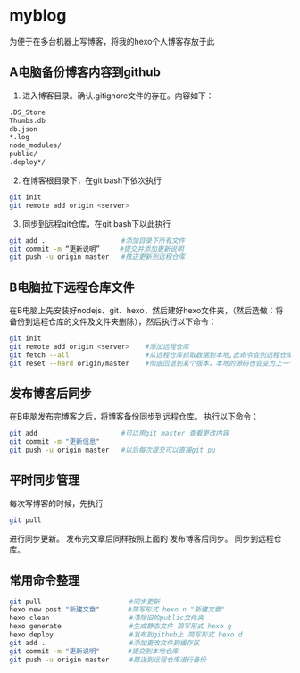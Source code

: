 # myblog
为便于在多台机器上写博客，将我的hexo个人博客存放于此

## A电脑备份博客内容到github
1. 进入博客目录。确认.gitignore文件的存在。内容如下：
```bash
.DS_Store
Thumbs.db
db.json
*.log
node_modules/
public/
.deploy*/
```

2. 在博客根目录下，在git bash下依次执行

```bash
git init
git remote add origin <server>
```

3. 同步到远程git仓库，在git bash下以此执行

```bash
git add .                   #添加目录下所有文件 
git commit -m “更新说明”     #提交并添加更新说明 
git push -u origin master   #推送更新到远程仓库
```

## B电脑拉下远程仓库文件
在B电脑上先安装好nodejs、git、hexo，然后建好hexo文件夹，（然后选做：将备份到远程仓库的文件及文件夹删除），然后执行以下命令：
```bash
git init 
git remote add origin <server>    #添加远程仓库
git fetch --all                   #从远程仓库抓取数据到本地,此命令会到远程仓库中拉取所有你本地仓库中还没有的数据
git reset --hard origin/master    #彻底回退到某个版本，本地的源码也会变为上一个版本的内容
```

## 发布博客后同步
在B电脑发布完博客之后，将博客备份同步到远程仓库。 
执行以下命令：
```bash
git add                     #可以用git master 查看更改内容  
git commit -m "更新信息"  
git push -u origin master   #以后每次提交可以直接git pu
```
## 平时同步管理
每次写博客的时候，先执行
```bash
git pull
```
进行同步更新。 
发布完文章后同样按照上面的 发布博客后同步。 同步到远程仓库。

## 常用命令整理
```bash
git pull                      #同步更新
hexo new post "新建文章"       #简写形式 hexo n "新建文章"
hexo clean                    #清除旧的public文件夹
hexo generate                 #生成静态文件 简写形式 hexo g
hexo deploy                   #发布到github上 简写形式 hexo d
git add .                     #添加更改文件到缓存区
git commit -m "更新说明"       #提交到本地仓库
git push -u origin master     #推送到远程仓库进行备份
```



